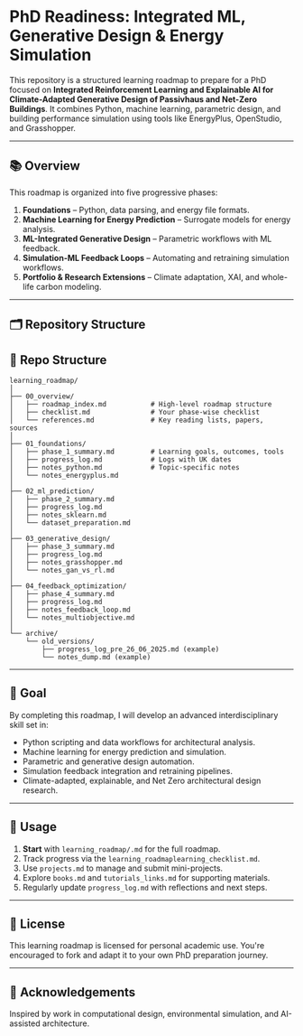 # PhD Readiness: Integrated ML, Generative Design & Energy Simulation

This repository is a structured learning roadmap to prepare for a PhD focused on **Integrated Reinforcement Learning and Explainable AI for Climate-Adapted Generative Design of Passivhaus and Net-Zero Buildings**. It combines Python, machine learning, parametric design, and building performance simulation using tools like EnergyPlus, OpenStudio, and Grasshopper.

---

## 📚 Overview

This roadmap is organized into five progressive phases:

1. **Foundations** – Python, data parsing, and energy file formats.
2. **Machine Learning for Energy Prediction** – Surrogate models for energy analysis.
3. **ML-Integrated Generative Design** – Parametric workflows with ML feedback.
4. **Simulation-ML Feedback Loops** – Automating and retraining simulation workflows.
5. **Portfolio & Research Extensions** – Climate adaptation, XAI, and whole-life carbon modeling.

---

## 🗂️ Repository Structure

## 📁 Repo Structure

```text
learning_roadmap/
│
├── 00_overview/
│   ├── roadmap_index.md           # High-level roadmap structure
│   ├── checklist.md               # Your phase-wise checklist
│   └── references.md              # Key reading lists, papers, sources
│
├── 01_foundations/
│   ├── phase_1_summary.md         # Learning goals, outcomes, tools
│   ├── progress_log.md            # Logs with UK dates
│   ├── notes_python.md            # Topic-specific notes
│   └── notes_energyplus.md
│
├── 02_ml_prediction/
│   ├── phase_2_summary.md
│   ├── progress_log.md
│   ├── notes_sklearn.md
│   └── dataset_preparation.md
│
├── 03_generative_design/
│   ├── phase_3_summary.md
│   ├── progress_log.md
│   ├── notes_grasshopper.md
│   └── notes_gan_vs_rl.md
│
├── 04_feedback_optimization/
│   ├── phase_4_summary.md
│   ├── progress_log.md
│   ├── notes_feedback_loop.md
│   └── notes_multiobjective.md
│
└── archive/
    └── old_versions/
        ├── progress_log_pre_26_06_2025.md (example)
        └── notes_dump.md (example)
```
---

## 🚀 Goal

By completing this roadmap, I will develop an advanced interdisciplinary skill set in:
- Python scripting and data workflows for architectural analysis.
- Machine learning for energy prediction and simulation.
- Parametric and generative design automation.
- Simulation feedback integration and retraining pipelines.
- Climate-adapted, explainable, and Net Zero architectural design research.

---

## 🧭 Usage

1. **Start** with `learning_roadmap/.md` for the full roadmap.
2. Track progress via the `learning_roadmaplearning_checklist.md`.
3. Use `projects.md` to manage and submit mini-projects.
4. Explore `books.md` and `tutorials_links.md` for supporting materials.
5. Regularly update `progress_log.md` with reflections and next steps.

---

## 📌 License

This learning roadmap is licensed for personal academic use. You're encouraged to fork and adapt it to your own PhD preparation journey.

---

## 🧠 Acknowledgements

Inspired by work in computational design, environmental simulation, and AI-assisted architecture.

